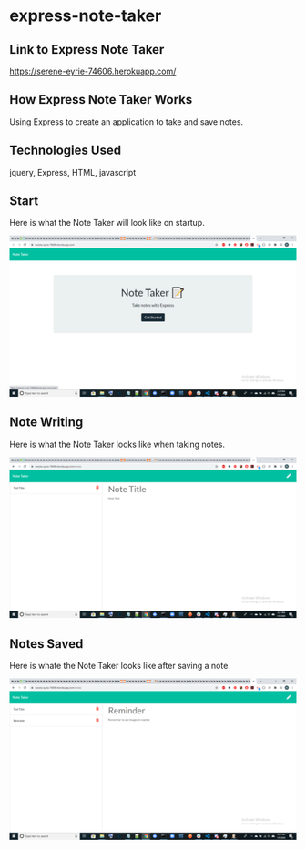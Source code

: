 # express-note-taker

## Link to Express Note Taker
https://serene-eyrie-74606.herokuapp.com/

## How Express Note Taker Works
Using Express to create an application to take and save notes. 

## Technologies Used
jquery, Express, HTML, javascript

## Start
Here is what the Note Taker will look like on startup.

![image](./note-taker-start.png)

## Note Writing
Here is what the Note Taker looks like when taking notes.

![image](./note-taker-write.png)

## Notes Saved
Here is whate the Note Taker looks like after saving a note.

![image](./note-taker-reminder.png)
